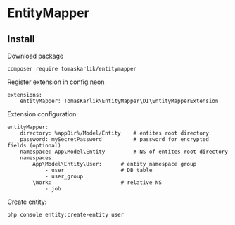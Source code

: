 # EntityMapper

Install
-------
Download package
```
composer require tomaskarlik/entitymapper
````

Register extension in config.neon
```
extensions:
	entityMapper: TomasKarlik\EntityMapper\DI\EntityMapperExtension
```

Extension configuration:
```
entityMapper:
	directory: %appDir%/Model/Entity	# entites root directory
	password: mySecretPassword			# password for encrypted fields (optional)
	namespace: App\Model\Entity			# NS of entites root directory
	namespaces:
		App\Model\Entity\User:		# entity namespace group
			- user					# DB table
			- user_group
		\Work:						# relative NS
			- job
```

Create entity:
```console
php console entity:create-entity user
```
